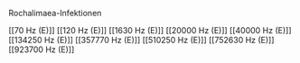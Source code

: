 Rochalimaea-Infektionen

[[70 Hz (E)]]
[[120 Hz (E)]]
[[1630 Hz (E)]]
[[20000 Hz (E)]]
[[40000 Hz (E)]]
[[134250 Hz (E)]]
[[357770 Hz (E)]]
[[510250 Hz (E)]]
[[752630 Hz (E)]]
[[923700 Hz (E)]]
